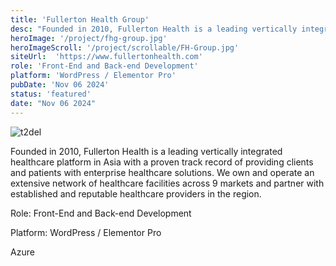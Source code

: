 ```yaml
---
title: 'Fullerton Health Group'
desc: "Founded in 2010, Fullerton Health is a leading vertically integrated healthcare platform in Asia"
heroImage: '/project/fhg-group.jpg'
heroImageScroll: '/project/scrollable/FH-Group.jpg'
siteUrl:  'https://www.fullertonhealth.com'
role: 'Front-End and Back-end Development'
platform: 'WordPress / Elementor Pro'
pubDate: 'Nov 06 2024'
status: 'featured'
date: "Nov 06 2024"
---
```


![t2del](/project/fhg-group.jpg)

Founded in 2010, Fullerton Health is a leading vertically integrated healthcare platform in Asia with a proven track record of providing clients and patients with enterprise healthcare solutions. We own and operate an extensive network of healthcare facilities across 9 markets and partner with established and reputable healthcare providers in the region.

<p>Role: Front-End and Back-end Development</p>
<p>Platform: WordPress / Elementor Pro</p>
<p>Azure</p>
